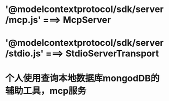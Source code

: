 # '@modelcontextprotocol/sdk/server/mcp.js' ===>  McpServer
# '@modelcontextprotocol/sdk/server/stdio.js' ===>  StdioServerTransport
# 个人使用查询本地数据库mongodDB的辅助工具，mcp服务
